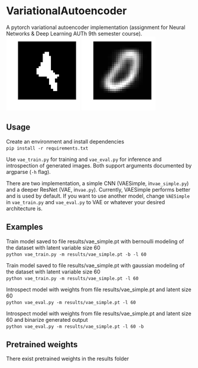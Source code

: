 # VariationalAutoencoder
A pytorch variational autoencoder implementation (assignment for Neural Networks & Deep Learning AUTh 9th semester course). \
![vaesimple_bernoulli_interpolation](https://github.com/Thodoris1999/VariationalAutoencoder/blob/main/results/vaesimple_bernoulli_interpolation.gif)
![vaesimple_gaussian_interpolation](https://github.com/Thodoris1999/VariationalAutoencoder/blob/main/results/vaesimple_gaussian_interpolation.gif)
## Usage
Create an environment and install dependencies \
`
pip install -r requirements.txt
`

Use `vae_train.py` for training and `vae_eval.py` for inference and introspection of generated images. Both support arguments documented by argparse (`-h` flag).

There are two implementation, a simple CNN (VAESimple, in`vae_simple.py`) and a deeper ResNet (VAE, in`vae.py`). Currently, VAESimple performs better and is used by default. If you want to use another model, change `VAESimple` in `vae_train.py` and `vae_eval.py` to VAE or whatever your desired architecture is.
## Examples
Train model saved to file results/vae_simple.pt with bernoulli modeling of the dataset with latent variable size 60 \
`
python vae_train.py -m results/vae_simple.pt -b -l 60
`

Train model saved to file results/vae_simple.pt with gaussian modeling of the dataset with latent variable size 60 \
`
python vae_train.py -m results/vae_simple.pt -l 60
`

Introspect model with weights from file results/vae_simple.pt and latent size 60 \
`
python vae_eval.py -m results/vae_simple.pt -l 60
`

Introspect model with weights from file results/vae_simple.pt and latent size 60 and binarize generated output \
`
python vae_eval.py -m results/vae_simple.pt -l 60 -b
`
## Pretrained weights
There exist pretrained weights in the results folder
